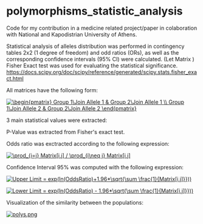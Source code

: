 # polymorphisms_statistic_analysis
Code for my contribution in a medicine related project/paper in colaboration with National and Kapodistrian University of Athens. 

Statistical analysis of alleles distribution was performed in contingency tables 2x2 (1 degree of freedom) and odd ratios (ORs), as well as the corresponding confidence intervals (95% CI) were calculated. (Let Matrix ) Fisher Exact test was used for evaluating the statistical significance. https://docs.scipy.org/doc/scipy/reference/generated/scipy.stats.fisher_exact.html

All matrices have the following form: 

<a href="https://www.codecogs.com/eqnedit.php?latex=\begin{pmatrix}&space;Group&space;1\Join&space;Allele&space;1&space;&&space;Group&space;2\Join&space;Allele&space;1&space;\\&space;Group&space;1\Join&space;Allele&space;2&space;&&space;Group&space;2\Join&space;Allele&space;2&space;\end{pmatrix}" target="_blank"><img src="https://latex.codecogs.com/gif.latex?\begin{pmatrix}&space;Group&space;1\Join&space;Allele&space;1&space;&&space;Group&space;2\Join&space;Allele&space;1&space;\\&space;Group&space;1\Join&space;Allele&space;2&space;&&space;Group&space;2\Join&space;Allele&space;2&space;\end{pmatrix}" title="\begin{pmatrix} Group 1\Join Allele 1 & Group 2\Join Allele 1 \\ Group 1\Join Allele 2 & Group 2\Join Allele 2 \end{pmatrix}" /></a>

3 main statistical values were extracted: 

P-Value was extracted from Fisher's exact test.

Odds ratio was exctracted according to the following expression: 

<a href="https://www.codecogs.com/eqnedit.php?latex=\prod_{i=j}&space;Matrix[i,j]&space;/&space;\prod_{i\neq&space;j}&space;Matrix[i,j]" target="_blank"><img src="https://latex.codecogs.com/gif.latex?OddsRatio=\prod_{i=j}&space;Matrix[i,j]&space;/&space;\prod_{i\neq&space;j}&space;Matrix[i,j]" title="\prod_{i=j} Matrix[i,j] / \prod_{i\neq j} Matrix[i,j]" /></a>

Confidence Interval 95% was computed with the following expression:

<a href="https://www.codecogs.com/eqnedit.php?latex=Upper&space;Limit&space;=&space;exp(ln(OddsRatio)&plus;1.96*\sqrt{\sum&space;\frac{1}{Matrix[i,j]}}))" target="_blank"><img src="https://latex.codecogs.com/gif.latex?Upper&space;Limit&space;=&space;exp(ln(OddsRatio)&plus;1.96*\sqrt{\sum&space;\frac{1}{Matrix[i,j]}}))" title="Upper Limit = exp(ln(OddsRatio)+1.96*\sqrt{\sum \frac{1}{Matrix[i,j]}}))" /></a>

<a href="https://www.codecogs.com/eqnedit.php?latex=Lower&space;Limit&space;=&space;exp(ln(OddsRatio)&space;-&space;1.96*\sqrt{\sum&space;\frac{1}{Matrix[i,j]}}))" target="_blank"><img src="https://latex.codecogs.com/gif.latex?Lower&space;Limit&space;=&space;exp(ln(OddsRatio)&space;-&space;1.96*\sqrt{\sum&space;\frac{1}{Matrix[i,j]}}))" title="Lower Limit = exp(ln(OddsRatio) - 1.96*\sqrt{\sum \frac{1}{Matrix[i,j]}}))" /></a>

Visualization of the similarity between the populations:

[![polys.png](https://s1.postimg.org/3jqql5v92n/polys.png)](https://postimg.org/image/4c3m2wbusr/)
